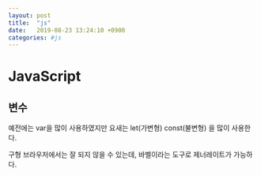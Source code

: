 ```yaml
---
layout: post
title:  "js"
date:   2019-08-23 13:24:10 +0900
categories: #js
---
```

# JavaScript

## 변수 

예전에는 var을 많이 사용하였지만 요새는 let(가변형) const(불변형) 을 많이 사용한다.

구형 브라우저에서는 잘 되지 않을 수 있는데, 바벨이라는 도구로 제너레이트가 가능하다.